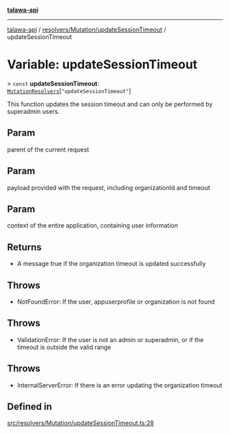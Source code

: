[**talawa-api**](../../../../README.md)

***

[talawa-api](../../../../modules.md) / [resolvers/Mutation/updateSessionTimeout](../README.md) / updateSessionTimeout

# Variable: updateSessionTimeout

\> `const` **updateSessionTimeout**: [`MutationResolvers`](../../../../types/generatedGraphQLTypes/type-aliases/MutationResolvers.md)\[`"updateSessionTimeout"`\]

This function updates the session timeout and can only be performed by superadmin users.

## Param

parent of the current request

## Param

payload provided with the request, including organizationId and timeout

## Param

context of the entire application, containing user information

## Returns

- A message true if the organization timeout is updated successfully

## Throws

- NotFoundError: If the user, appuserprofile or organization is not found

## Throws

- ValidationError: If the user is not an admin or superadmin, or if the timeout is outside the valid range

## Throws

- InternalServerError: If there is an error updating the organization timeout

## Defined in

[src/resolvers/Mutation/updateSessionTimeout.ts:28](https://github.com/PalisadoesFoundation/talawa-api/blob/3a5276aff43f5de4f7fab3ec9683a420dcdc7a06/src/resolvers/Mutation/updateSessionTimeout.ts#L28)
